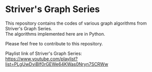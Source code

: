 # Striver's Graph Series

This repository contains the codes of various graph algorithms
from Striver's Graph Series.  
The algorithms implemented here are in Python.

Please feel free to contribute to this repository.

Playlist link of Striver's Graph Series:  
https://www.youtube.com/playlist?list=PLgUwDviBIf0rGEWe64KWas0Nryn7SCRWw
